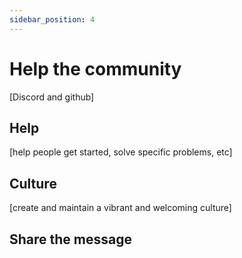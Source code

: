 ```yaml
---
sidebar_position: 4
---
```


# Help the community

[Discord and github]

## Help
[help people get started, solve specific problems, etc]

## Culture
[create and maintain a vibrant and welcoming culture]

## Share the message